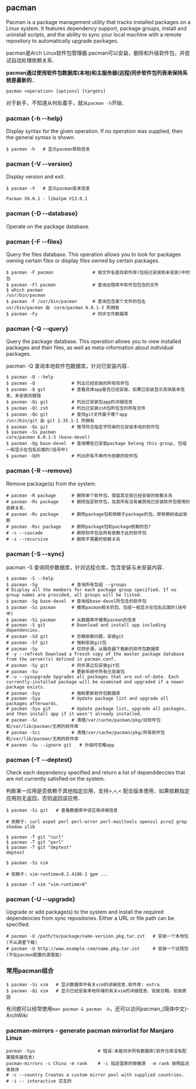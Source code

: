 ## pacman

Pacman is a package management utility that tracks installed packages on a Linux system. It features dependency support, package groups, install and uninstall scripts, and the ability to sync your local machine with a remote repository to automatically upgrade packages.

pacman是Arch Linux软件包管理器.pacman可以安装，删除和升级软件包，并尝试自动处理依赖关系．

**pacman通过使用软件包数据库(本地)和主服务器(远程)同步软件包列表来保持系统是最新的．**

`pacman <operation> [options] [targets]`

对于新手，不知道从何处着手，就从`pacman -h`开始．

### pacman {-h --help}

Display syntax for the given operation. If no operation was supplied, then the general syntax is shown.

`$ pacman -h   # 显示pacman帮助信息 `

### pacman {-V --version}

Display version and exit.

```pacman
$ pacman -V   # 显示pacman版本信息

Pacman V6.0.1 - libalpm V13.0.1
```

### pacman {-D --database}

Operate on the package database.

### pacman {-F --files}

Query the files database. This operation allows you to look for packages owning certain files or display files owned by certain packages.

```pacman
$ pacman -F pacman               # 按文件名查找软件库(包括已安装和未安装)中的包
$ pacman -Fl pacman              # 查询远程库中软件包包含的文件
$ which pacman
/usr/bin/pacman
$ pacman -F /usr/bin/pacman      # 查询包含某个文件的包名
usr/bin/pacman 由　core/pacman 6.0.1-3 所拥有
$ pacman -Fy                     # 同步文件数据库
```

### pacman {-Q --query}

Query the package database. This operation allows you to view installed packages and their files, as well as meta-information about individual packages.

pacman -Q 查询本地软件包数据库，针对已安装内容．

```pacman 
$ pacman -Q --help
$ pacman -Q              # 列出已经安装的所有软件包
$ pacman -Q git          # 查看具体app是否已经安装，如果已安装显示具体版本信息，未安装则报错
$ pacman -Qi git         # 列出已安装包app的详细信息
$ pacman -Ql zsh         # 列出已安装zsh包所包含的所有文件
$ pacman -Qo git         # 查找git文件属于哪个app
/usr/bin/git 由 git 2.35.1-1 所拥有
$ pacman -Qs git         # 搜寻符合指定字符串的已安装本地的软件包
$ pacman -Ss pacman
core/pacman 6.0.1-3 (base-devel)
$ pacman -Qg base-devel  # 查询哪些已安装package belong this group, 包组一般显示在包名后面的(括号中)
$ pacman -Qdt            # 列出所有不再作为依赖的软件包
```
### pacman {-R --remove}

Remove package(s) from the system. 

```pacman
# pacman -R package      # 删除单个软件包，保留其全部已经安装的依赖关系
# pacman -Rs package     # 删除指定软件包，及其所有没有被其他已安装软件包使用的依赖关系．
# pacman -Rc package     # 删除package包和依赖于package的包，即依赖树由此斩断
# pacman -Rsc package    # 删除package包和package依赖的包?
# -c --cascade           # 删除软件包及所有依赖于此的软件包
# -s --recursive         # 删除不需要的依赖关系
```

### pacman {-S --sync}

pacman -S 查询同步数据库，针对远程仓库，包含安装与未安装内容．

```pacman
$ pacman -S --help
$ pacman -Sg             # 查询所有包组 --groups
# Display all the members for each package group specified. If no group names are provided, all groups will be listed. 
$ pacman -Sg base-devel  # 查询组base-devel所包含的软件包
$ pacman -Ss pacman      # 搜索pacman相关的包，包组一般显示在包名后面的(括号中)
$ pacman -Si pacman      # 从数据库中搜索pacman的信息
# pacman -S git          # Download and install app including dependencies.
# pacman -Sd git         # 忽略依赖问题，安装git
# pacman -Sf git         # 强制安装git包
# pacman -Sy             # 仅同步源，从服务器下载新的软件包数据库
# -y --refresh Download a fressh copy of the master package database from the server(s) defined in pacman.conf.
# pacman -Sy git         # 同步源之后安装git包
# pacman -Su             # 更新系统中所有已安装包
# -u --sysupgrade Upgrades all packages that are out-of-date. Each currently-installed package will be examined and upgraded if a newer package exists.
# pacman -Syy            # 强制更新软件包数据库
# pacman -Syu            # Update package list and upgrade all packages afterwards.
# pacman -Syu git        # Update package list, upgrade all packages, and then install app if it wasn't already installed.
# pacman -Sc             # 清理/var/cache/pacman/pkg/旧软件包和/var/lib/pacman/无用的软件库
# pacman -Scc            # 清理/var/cache/pacman/pkg/所有软件包和/var/lib/pacman/无用的软件库
# pacman -Su --ignore git   # 升级时忽略app
```

### pacman {-T --deptest}

Check each dependency specified and return a list of dependdeccies that are not currently satisfied on the system.

判断某一应用是否依赖于其他指定应用，支持>,=,< 配合版本使用．如果依赖指定应用则无返回，否则返回该应用．

```pacman
$ pacman -Si git   # 查看数据库中该应用详细信息

# 依赖于: curl expat perl perl-error perl-mailtools openssl pcre2 grep shadow zlib

$ pacman -T git "curl"
$ pacman -T git "perl"
$ pacman -T git "deptest"
deptest

$ pacman -Si vim

# 依赖于: vim-runtime=8.2.4106-1 gpm ...

$ pacman -T vim "vim-runtime>8"
```

### pacman {-U --upgrade}

Upgrade or add package(s) to the system and install the required dependencies from sync repositories. Either a URL or file path can be specified.

```pacman
# pacman -U /path/to/package/name-version.pkg.tar.zst   # 安装一个本地包(不从源里下载)
# pacman -U http://www.example.com/name.pkg.tar.zst     # 安装一个远程包(不在pacman配置的源里面)
```

### 常用pacman组合

```pacman
$ pacman -Si vim   # 显示数据库中有关vim的详细信息.软件库: extra
$ pacman -Qi vim   # 显示已经安装本地存储的有关vim的详细信息．安装日期，安装原因
```

有问题可以经常使用`man pacman & pacman -h`，还可以访问pacman_(简体中文)-ArchWiki

### pacman-mirrors - generate pacman mirrorlist for Manjaro Linux

```pacman
pacman -Syu                        # 错误:未能同步所有数据库(软件仓库没有配置服务器信息)
pacman-mirrors -c China -m rank    # -c 指定国家的镜像源  -m rank 按照延迟来排序
# -c --country Creates a custom mirror pool with supplied countries.
# -i -- interactive 交互的
```
